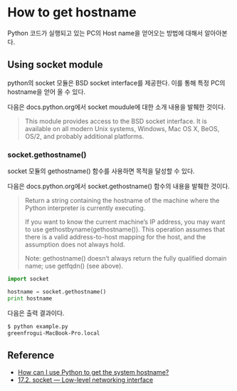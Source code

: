 # How to get hostname

Python 코드가 실행되고 있는 PC의 Host name을 얻어오는 방법에 대해서 알아아본다. 

## Using socket module

python의 socket 모듈은 BSD socket interface를 제공한다. 이를 통해 특정 PC의 hostname을 얻어 올 수 있다. 

다음은 docs.python.org에서 socket moudule에 대한 소개 내용을 발췌한 것이다. 

>This module provides access to the BSD socket interface. It is available on all modern Unix systems, Windows, Mac OS X, BeOS, OS/2, and probably additional platforms.

### socket.gethostname()

socket 모듈의 gethostname() 함수를 사용하면 목적을 달성할 수 있다. 

다음은 docs.python.org에서 socket.gethostname() 함수의 내용을 발췌한 것이다. 

>Return a string containing the hostname of the machine where the Python interpreter is currently executing.
>
>If you want to know the current machine’s IP address, you may want to use gethostbyname(gethostname()). This operation assumes that there is a valid address-to-host mapping for the host, and the assumption does not always hold.
>
>Note: gethostname() doesn’t always return the fully qualified domain name; use getfqdn() (see above).


```python
import socket

hostname = socket.gethostname()
print hostname
```

다음은 출력 결과이다. 

```bash
$ python example.py
greenfrogui-MacBook-Pro.local
```

## Reference

* [How can I use Python to get the system hostname?](https://stackoverflow.com/questions/4271740/how-can-i-use-python-to-get-the-system-hostname)
* [17.2. socket — Low-level networking interface](https://docs.python.org/2/library/socket.html)
